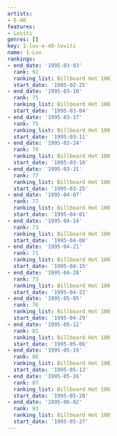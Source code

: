 ```yaml
---
artists:
- E-40
features:
- Leviti
genres: []
key: 1-luv-e-40-leviti
name: 1-Luv
rankings:
- end_date: '1995-03-03'
  rank: 92
  ranking_list: Billboard Hot 100
  start_date: '1995-02-25'
- end_date: '1995-03-10'
  rank: 75
  ranking_list: Billboard Hot 100
  start_date: '1995-03-04'
- end_date: '1995-03-17'
  rank: 75
  ranking_list: Billboard Hot 100
  start_date: '1995-03-11'
- end_date: '1995-03-24'
  rank: 79
  ranking_list: Billboard Hot 100
  start_date: '1995-03-18'
- end_date: '1995-03-31'
  rank: 77
  ranking_list: Billboard Hot 100
  start_date: '1995-03-25'
- end_date: '1995-04-07'
  rank: 77
  ranking_list: Billboard Hot 100
  start_date: '1995-04-01'
- end_date: '1995-04-14'
  rank: 73
  ranking_list: Billboard Hot 100
  start_date: '1995-04-08'
- end_date: '1995-04-21'
  rank: 71
  ranking_list: Billboard Hot 100
  start_date: '1995-04-15'
- end_date: '1995-04-28'
  rank: 73
  ranking_list: Billboard Hot 100
  start_date: '1995-04-22'
- end_date: '1995-05-05'
  rank: 76
  ranking_list: Billboard Hot 100
  start_date: '1995-04-29'
- end_date: '1995-05-12'
  rank: 81
  ranking_list: Billboard Hot 100
  start_date: '1995-05-06'
- end_date: '1995-05-19'
  rank: 86
  ranking_list: Billboard Hot 100
  start_date: '1995-05-13'
- end_date: '1995-05-26'
  rank: 87
  ranking_list: Billboard Hot 100
  start_date: '1995-05-20'
- end_date: '1995-06-02'
  rank: 93
  ranking_list: Billboard Hot 100
  start_date: '1995-05-27'
---
```


